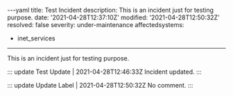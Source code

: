 ---yaml
title: Test Incident
description: This is an incident just for testing purpose.
date: '2021-04-28T12:37:10Z'
modified: '2021-04-28T12:50:32Z'
resolved: false
severity: under-maintenance
affectedsystems:
  - inet_services
---
This is an incident just for testing purpose.

::: update Test Update | 2021-04-28T12:46:33Z
Incident updated.
:::

::: update Update Label | 2021-04-28T12:50:32Z
No comment.
:::

